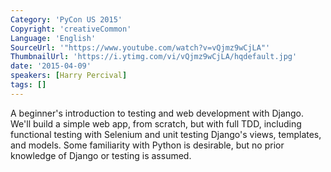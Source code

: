 ```yaml
---
Category: 'PyCon US 2015'
Copyright: 'creativeCommon'
Language: 'English'
SourceUrl: '"https://www.youtube.com/watch?v=vQjmz9wCjLA"'
ThumbnailUrl: 'https://i.ytimg.com/vi/vQjmz9wCjLA/hqdefault.jpg'
date: '2015-04-09'
speakers: [Harry Percival]
tags: []
---
```

A beginner's introduction to testing and web development with Django. We'll build a simple web app, from scratch, but with full TDD, including functional testing with Selenium and unit testing Django's views, templates, and models. Some familiarity with Python is desirable, but no prior knowledge of Django or testing is assumed.

